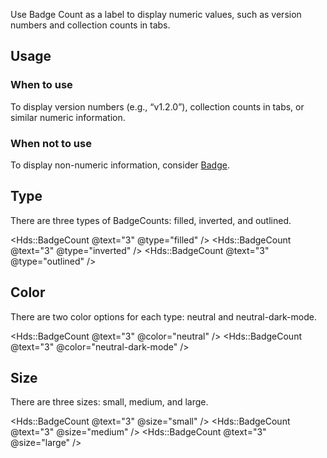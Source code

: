 Use Badge Count as a label to display numeric values, such as version numbers and collection counts in tabs. 

## Usage

### When to use

To display version numbers (e.g., “v1.2.0”), collection counts in tabs, or similar numeric information.

### When not to use

To display non-numeric information, consider [Badge](/components/badge).

## Type

There are three types of BadgeCounts: filled, inverted, and outlined.

<Hds::BadgeCount @text="3" @type="filled" />
<Hds::BadgeCount @text="3" @type="inverted" />
<Hds::BadgeCount @text="3" @type="outlined" />

## Color

There are two color options for each type: neutral and neutral-dark-mode.

<Hds::BadgeCount @text="3" @color="neutral" />
<Hds::BadgeCount @text="3" @color="neutral-dark-mode" />

## Size

There are three sizes: small, medium, and large.

<Hds::BadgeCount @text="3" @size="small" />
<Hds::BadgeCount @text="3" @size="medium" />
<Hds::BadgeCount @text="3" @size="large" />
